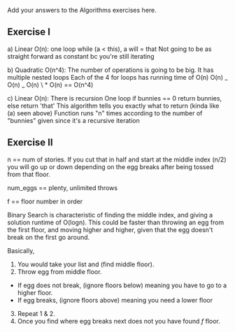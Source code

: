 Add your answers to the Algorithms exercises here.

## Exercise I

a) Linear O(n):
one loop
while (a < this), a will = that
Not going to be as straight forward as constant bc you're still iterating

b) Quadratic O(n^4):
The number of operations is going to be big.
It has multiple nested loops
Each of the 4 for loops has running time of O(n)
O(n) _ O(n) _ O(n) \ \* O(n) == O(n^4)

c) Linear O(n):
There is recursion
One loop
if bunnies == 0 return bunnies, else return 'that'
This algorithm tells you exactly what to return (kinda like (a) seen above)
Function runs "n" times according to the number of "bunnies" given since it's a recursive iteration

## Exercise II

n == num of stories.
If you cut that in half and start at the middle index (n/2) you will go up or down depending on the egg breaks after being tossed from that floor.

num_eggs == plenty, unlimited throws

f == floor number in order

Binary Search is characteristic of finding the middle index, and giving a solution runtime of O(logn). This could be faster than throwing an egg from the first floor, and moving higher and higher, given that the egg doesn't break on the first go around.

Basically,

1. You would take your list and (find middle floor).
2. Throw egg from middle floor.

- If egg does not break, (ignore floors below) meaning you have to go to a higher floor.
- If egg breaks, (ignore floors above) meaning you need a lower floor

3. Repeat 1 & 2.
4. Once you find where egg breaks next does not you have found _f_ floor.
